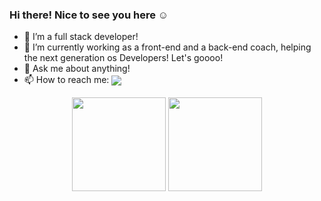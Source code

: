 ### Hi there! Nice to see you here ☺

- 🌱 I’m a full stack developer!
- 🔭 I’m currently working as a front-end and a back-end coach, helping the next generation os Developers! Let's goooo!
- 💬 Ask me about anything!
- 📫 How to reach me: <a href="https://www.linkedin.com/in/ricardo-cza/"> <img align="center" src="https://img.shields.io/badge/LinkedIn-0077B5?style=for-the-badge&logo=linkedin&logoColor=white"/></a>


<div align="center">
  <img align="center" height="150px" src="https://github-readme-stats.vercel.app/api?username=ricardocza&show_icons=true&theme=onedark">
  <img align="center" height="150px" src="https://github-readme-stats.vercel.app/api/top-langs/?username=ricardocza&theme=onedark&langs_count=3&layout=compact">
</div>

